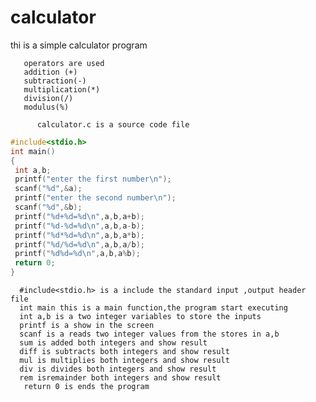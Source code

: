 # calculator     
thi is a simple calculator program     
       
       operators are used     
       addition (+)    
       subtraction(-)
       multiplication(*)
       division(/)
       modulus(%)
          
          calculator.c is a source code file    
               
   ```c  
   #include<stdio.h>
int main()
{
    int a,b;
    printf("enter the first number\n");
    scanf("%d",&a);
    printf("enter the second number\n");
    scanf("%d",&b);
    printf("%d+%d=%d\n",a,b,a+b);
    printf("%d-%d=%d\n",a,b,a-b);
    printf("%d*%d=%d\n",a,b,a*b);
    printf("%d/%d=%d\n",a,b,a/b);
    printf("%d%d=%d\n",a,b,a%b);
    return 0;
}   

   ```  


      #include<stdio.h> is a include the standard input ,output header file    
      int main this is a main function,the program start executing   
      int a,b is a two integer variables to store the inputs  
      printf is a show in the screen  
      scanf is a reads two integer values from the stores in a,b   
      sum is added both integers and show result
      diff is subtracts both integers and show result      
      mul is multiplies both integers and show result  
      div is divides both integers and show result
      rem isremainder both integers and show result   
       return 0 is ends the program     
  